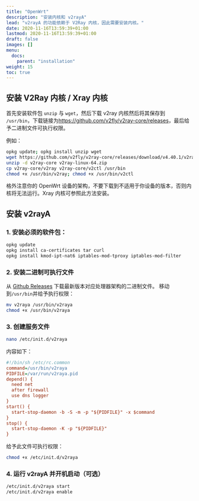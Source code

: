 ```yaml
---
title: "OpenWrt"
description: "安装内核和 v2rayA"
lead: "v2rayA 的功能依赖于 V2Ray 内核，因此需要安装内核。"
date: 2020-11-16T13:59:39+01:00
lastmod: 2020-11-16T13:59:39+01:00
draft: false
images: []
menu:
  docs:
    parent: "installation"
weight: 15
toc: true
---
```


## 安装 V2Ray 内核 / Xray 内核

首先安装软件包 `unzip` 与 `wget`，然后下载 v2ray 内核然后将其保存到 `/usr/bin`，下载链接为<https://github.com/v2fly/v2ray-core/releases>，最后给予二进制文件可执行权限。

例如：

```bash
opkg update; opkg install unzip wget
wget https://github.com/v2fly/v2ray-core/releases/download/v4.40.1/v2ray-linux-64.zip
unzip -d v2ray-core v2ray-linux-64.zip
cp v2ray-core/v2ray v2ray-core/v2ctl /usr/bin
chmod +x /usr/bin/v2ray; chmod +x /usr/bin/v2ctl
```

格外注意你的 OpenWrt 设备的架构，不要下载到不适用于你设备的版本，否则内核将无法运行。Xray 内核可参照此方法安装。

## 安装 v2rayA

### 1. 安装必须的软件包：

  ```bash
  opkg update
  opkg install ca-certificates tar curl
  opkg install kmod-ipt-nat6 iptables-mod-tproxy iptables-mod-filter
  ```

### 2. 安装二进制可执行文件

  从 [Github Releases](https://github.com/v2rayA/v2rayA/releases) 下载最新版本对应处理器架构的二进制文件。
  移动到`/usr/bin`并给予执行权限：
  ```bash
  mv v2raya /usr/bin/v2raya
  chmod +x /usr/bin/v2raya
  ```

### 3. 创建服务文件

  ```bash
  nano /etc/init.d/v2raya
  ```

内容如下：

  ```ini
  #!/bin/sh /etc/rc.common
  command=/usr/bin/v2raya
  PIDFILE=/var/run/v2raya.pid
  depend() {
   	need net
   	after firewall
   	use dns logger
  }
  start() {
   	start-stop-daemon -b -S -m -p "${PIDFILE}" -x $command
  }
  stop() {
   	start-stop-daemon -K -p "${PIDFILE}"
  }
  ```
   
给予此文件可执行权限：

  ```bash
  chmod +x /etc/init.d/v2raya
  ```

### 4. 运行 v2rayA 并开机启动（可选）

  ```bash
  /etc/init.d/v2raya start
  /etc/init.d/v2raya enable
  ```
